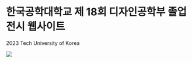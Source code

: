 # 한국공학대학교 제 18회 디자인공학부 졸업전시 웹사이트
<p style = color = "#3775bb" font-family = "Pretendard">2023 Tech University of Korea</p>
<a href = "http://2023.tudesign.org/"><img src = "http://2023.tudesign.org/static/media/video00000018.5970009d2cddc8748c27.png"/></a>
